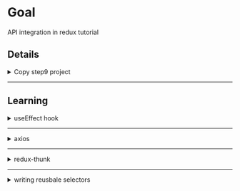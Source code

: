 # Goal
API integration in redux tutorial

## Details

<details>
  <summary>Copy step9 project</summary>

* Make sure it works as expected 
  * Build and Run
    ```cmd
      npm install
      npm start
    ``` 
  * Visiting the web site and see that posts appear

</details>

___

## Learning

<details>
  <summary>useEffect hook</summary>

* used in running a code when something happens (some side effect)
* like component reacting to when data is fetechted.
* syntax
  ```js
    useEffect(() => {
    // Side effect code goes here
    // This code will run after every render
    
    return () => {
    // Cleanup code goes here
  };
  },[dependency1,dependency2]);
  ```
  * the above code will run whenever _dependency1_ or _dependency2_ changes
  * passing empty array _[]_ means run only once.
  * conditional dependecy (_functional dependency_)
    * you can add conditions in dependency like below
    ```js
      useEffect(() => 
        // Code to run when dependencies change
      }, [() => isLoading]);      
    ```

[resource](https://www.linkedin.com/pulse/beginners-guide-useeffect-react-exploring-its-use-cases-tochukwu/)

</details>

___

<details>
  <summary>axios</summary>

* http client library to make request to end point(api requests)
* you can use this in _react_ and also in _nodejs_ (in server side)
* using in nodejs
  ```js
  const axios = require('axios');

  axios
    .get("https://jsonplaceholder.typicode.com/users")
    .then((response) => {
      console.log(response);
    })
    .catch((err) => console.log(err));  
  ```

[how to use in react](https://www.freecodecamp.org/news/how-to-use-axios-with-react/)

[how to use in nodejs](https://circleci.com/blog/making-http-requests-with-axios/)

[custom fetch wrapper instead of axios ](https://kentcdodds.com/blog/replace-axios-with-a-simple-custom-fetch-wrapper)

</details>

___

<details>
  <summary>redux-thunk</summary>

* allows to write plain funtions that may contain async logic
* see the flow diagram [here](https://redux.js.org/tutorials/essentials/part-5-async-logic) to understand more.

[basics of thunk explined here](https://daveceddia.com/what-is-a-thunk/)

</details>

___

<details>
  <summary>writing reusbale selectors</summary>

* To abstract the data from components we can write reusuable selectors in _slices_.
* this way if structure of state changes, all the components need not change.
* example
  * Originally post state has like below
  ```js
    state = [

    ]
  ```
  * components were accessing like
  ```js
    const posts = useSelector(state => state.posts))
  ```
  * during development state has been refactored like below
  ```js
    state = {
      posts: [],
      error: null,
    }
  ```
  * instead of changing all the components , we can create selectors in the slice to hide the details of state struture.
  ```js
    export const selectAllPosts = state => state.posts.posts
  ``` 
  * Now components can use 
  ```js
    const posts = useSelector(selectAllPosts)
  ```
  * If state structure changes tomorrow, we need a change in the reusuable selector in slice without needing to change in the components.

</details>